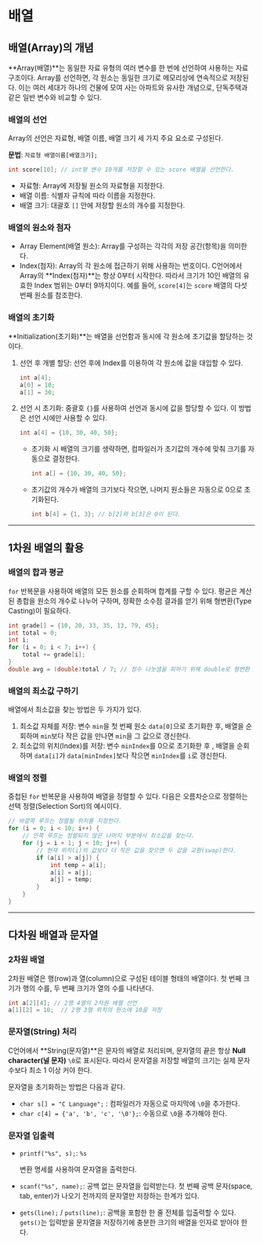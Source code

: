 # 배열

## 배열(Array)의 개념

**Array(배열)**는 동일한 자료 유형의 여러 변수를 한 번에 선언하여 사용하는 자료 구조이다.  Array를 선언하면, 각 원소는 동일한 크기로 메모리상에 연속적으로 저장된다.  이는 여러 세대가 하나의 건물에 모여 사는 아파트와 유사한 개념으로, 단독주택과 같은 일반 변수와 비교할 수 있다. 

### 배열의 선언

Array의 선언은 자료형, 배열 이름, 배열 크기 세 가지 주요 요소로 구성된다. 

**문법**: `자료형 배열이름[배열크기];` 

```c
int score[10]; // int형 변수 10개를 저장할 수 있는 score 배열을 선언한다.
```

-   자료형: Array에 저장될 원소의 자료형을 지정한다. 
-   배열 이름: 식별자 규칙에 따라 이름을 지정한다. 
-   배열 크기: 대괄호 `[]` 안에 저장할 원소의 개수를 지정한다. 

### 배열의 원소와 첨자

-   Array Element(배열 원소): Array를 구성하는 각각의 저장 공간(항목)을 의미한다. 
-   Index(첨자): Array의 각 원소에 접근하기 위해 사용하는 번호이다. C언어에서 Array의 **Index(첨자)**는 항상 0부터 시작한다. 따라서 크기가 10인 배열의 유효한 Index 범위는 0부터 9까지이다. 예를 들어, `score[4]`는 `score` 배열의 다섯 번째 원소를 참조한다. 

### 배열의 초기화

**Initialization(초기화)**는 배열을 선언함과 동시에 각 원소에 초기값을 할당하는 것이다. 

1.  선언 후 개별 할당: 선언 후에 Index를 이용하여 각 원소에 값을 대입할 수 있다. 

    ```c
    int a[4];
    a[0] = 10;
    a[1] = 30;
    ```

2.  선언 시 초기화: 중괄호 `{}`를 사용하여 선언과 동시에 값을 할당할 수 있다. 이 방법은 선언 시에만 사용할 수 있다. 

    ```c
    int a[4] = {10, 30, 40, 50};
    ```

    -   초기화 시 배열의 크기를 생략하면, 컴파일러가 초기값의 개수에 맞춰 크기를 자동으로 결정한다. 

        ```c
        int a[] = {10, 30, 40, 50};
        ```

    -   초기값의 개수가 배열의 크기보다 작으면, 나머지 원소들은 자동으로 0으로 초기화된다. 

        ```c
        int b[4] = {1, 3}; // b[2]와 b[3]은 0이 된다.
        ```

------

## 1차원 배열의 활용

### 배열의 합과 평균

`for` 반복문을 사용하여 배열의 모든 원소를 순회하며 합계를 구할 수 있다. 평균은 계산된 총합을 원소의 개수로 나누어 구하며, 정확한 소수점 결과를 얻기 위해 형변환(Type Casting)이 필요하다. 

```c
int grade[] = {10, 20, 33, 35, 13, 79, 45}; 
int total = 0; 
int i; 
for (i = 0; i < 7; i++) { 
    total += grade[i]; 
}
double avg = (double)total / 7; // 정수 나눗셈을 피하기 위해 double로 형변환
```

### 배열의 최소값 구하기

배열에서 최소값을 찾는 방법은 두 가지가 있다.

1.  최소값 자체를 저장: 변수 `min`을 첫 번째 원소 `data[0]`으로 초기화한 후, 배열을 순회하며 `min`보다 작은 값을 만나면 `min`을 그 값으로 갱신한다. 
2.  최소값의 위치(Index)를 저장: 변수 `minIndex`를 0으로 초기화한 후 , 배열을 순회하며 `data[i]`가 `data[minIndex]`보다 작으면 `minIndex`를 `i`로 갱신한다. 

### 배열의 정렬

중첩된 `for` 반복문을 사용하여 배열을 정렬할 수 있다. 다음은 오름차순으로 정렬하는 선택 정렬(Selection Sort)의 예시이다.

```c
// 바깥쪽 루프는 정렬될 위치를 지정한다.
for (i = 0; i < 10; i++) { 
    // 안쪽 루프는 정렬되지 않은 나머지 부분에서 최소값을 찾는다.
    for (j = i + 1; j < 10; j++) { 
        // 현재 위치(i)의 값보다 더 작은 값을 찾으면 두 값을 교환(swap)한다.
        if (a[i] > a[j]) {
            int temp = a[i]; 
            a[i] = a[j]; 
            a[j] = temp;
        }
    }
}
```

------

## 다차원 배열과 문자열

### 2차원 배열

2차원 배열은 행(row)과 열(column)으로 구성된 테이블 형태의 배열이다.  첫 번째 크기가 행의 수를, 두 번째 크기가 열의 수를 나타낸다. 

```c
int a[2][4]; // 2행 4열의 2차원 배열 선언
a[1][2] = 10;  // 2행 3열 위치의 원소에 10을 저장
```

### 문자열(String) 처리

C언어에서 **String(문자열)**은 문자의 배열로 처리되며, 문자열의 끝은 항상 **Null character(널 문자)** `\0`로 표시된다.  따라서 문자열을 저장할 배열의 크기는 실제 문자 수보다 최소 1 이상 커야 한다. 

문자열을 초기화하는 방법은 다음과 같다.

-   `char s[] = "C Language";` : 컴파일러가 자동으로 마지막에 `\0`을 추가한다. 
-   `char c[4] = {'a', 'b', 'c', '\0'};`: 수동으로 `\0`을 추가해야 한다. 

### 문자열 입출력

-   `printf("%s", s);`: `%s`

     변환 명세를 사용하여 문자열을 출력한다. 

-   `scanf("%s", name);`: 공백 없는 문자열을 입력받는다. 첫 번째 공백 문자(space, tab, enter)가 나오기 전까지의 문자열만 저장하는 한계가 있다. 

-   `gets(line);` / `puts(line);`: 공백을 포함한 한 줄 전체를 입출력할 수 있다.  `gets()`는 입력받을 문자열을 저장하기에 충분한 크기의 배열을 인자로 받아야 한다.